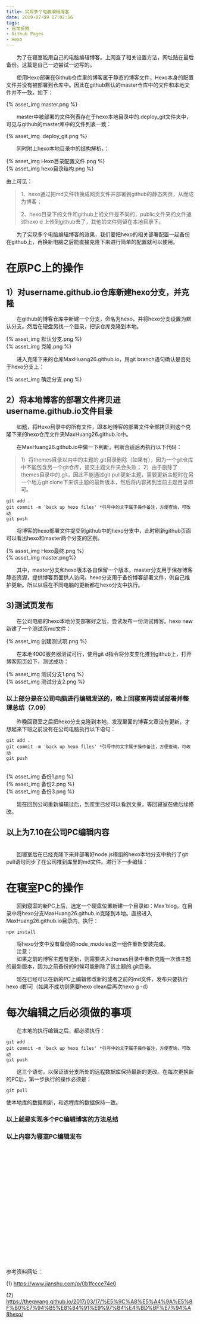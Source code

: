 ```yaml
---
title: 实现多个电脑编辑博客
date: 2019-07-09 17:02:16
tags: 
- 日常折腾
- Github Pages
- Hexo
---
```


&emsp;&emsp;为了在寝室能用自己的电脑编辑博客。上网查了相关设置方法，网址贴在最后备份。这篇是自己一边尝试一边写的。

&emsp;&emsp;使用Hexo部署在Github仓库里的博客属于静态的博客文件，Hexo本身的配置文件并没有被部署到仓库中。因此在github默认的master仓库中的文件和本地文件并不一致。如下：

{% asset_img master.png %}

&emsp;&emsp;master中被部署的文件列表存在于hexo本地目录中的.deploy_git文件夹中，可见与github的master库中的文件列表一致：

{% asset_img .deploy_git.png %}

&emsp;&emsp;同时附上hexo本地目录中的结构解析，：

{% asset_img Hexo目录配置文件.png %}<br>
{% asset_img hexo目录结构.png %}

 由上可见：

> 1、hexo通过把md文件转换成网页文件并部署到github的静态网页，从而成为博客；
>
> 2、hexo目录下的文件和github上的文件是不同的，public文件夹的文件通过hexo d 上传到github去了，其他的文件则留在本地目录下。

&emsp;&emsp;为了实现多个电脑编辑博客的效果，我们要把hexo的相关部署配置一起备份在github上，再换新电脑之后能直接克隆下来进行简单的配置就可以使用。



# 在原PC上的操作

## 1）对username.github.io仓库新建hexo分支，并克隆

&emsp;&emsp;在github的博客仓库中新建一个分支，命名为hexo，并将hexo分支设置为默认分支。然后在硬盘另找一个目录，把该仓库克隆到本地。

{% asset_img 默认分支.png %}<br>
{% asset_img 克隆.png %}

&emsp;&emsp;进入克隆下来的仓库MaxHuang26.github.io，用git branch语句确认是否处于hexo分支上：

{% asset_img 确定分支.png %}

## 2）将本地博客的部署文件拷贝进username.github.io文件目录

&emsp;&emsp;如题，将Hexo目录中的所有文件，即本地博客的部署文件全部拷贝到这个克隆下来的hexo仓库文件夹MaxHuang26.github.io中。

&emsp;&emsp;在MaxHuang26.github.io中做一下判断，判断合适后再执行以下代码：

> 1）将themes目录以内中的主题的.git目录删除（如果有），因为一个git仓库中不能包含另一个git仓库，提交主题文件夹会失败；
> 2）由于删除了themes目录中的.git，因此不能通过git pull更新主题，需要更新主题时在另一个地方git clone下来该主题的最新版本，然后将内容拷到当前主题目录即可。

```
git add .
git commit -m 'back up hexo files' *引号中的文字属于操作备注，方便查询，可改动
git push
```

&emsp;&emsp;将博客的hexo部署文件提交到github中的hexo分支中，此时刷新github页面可以看出hexo和master两个分支的区别。

{% asset_img Hexo最终.png %}<br>
{% asset_img master.png%}

&emsp;&emsp;其中，master分支和hexo版本各自保留一个版本，master分支用于保存博客静态资源，提供博客页面供人访问。hexo分支用于备份博客部署文件，供自己维护更新。所以以后在不同电脑的更新都在hexo分支中执行。

## 3)测试页发布

&emsp;&emsp;在公司电脑的hexo本地分支部署好之后，尝试发布一份测试博客。hexo new 新建了一个测试页md文件：

{% asset_img 创建测试项.png %}

&emsp;&emsp;在本地4000服务器测试可行，使用git d指令将分支变化推到github上，打开博客网页如下，测试成功：

{% asset_img 测试分支1.png %}<br>
{% asset_img 测试分支2.png %}



### 以上部分是在公司电脑进行编辑发送的，晚上回寝室再尝试部署并整理总结（7.09）

&emsp;&emsp;昨晚回寝室之后把hexo分支克隆到本地，发现里面的博客文章没有更新，才想起来下班之前没有在公司电脑执行以下语句：


```
git add .
git commit -m 'back up hexo files' *引号中的文字属于操作备注，方便查询，可改动
git push
```
<br>
{% asset_img 备份1.png %}<br>{% asset_img 备份2.png %}<br>{% asset_img 备份3.png %}<br>


&emsp;&emsp;现在回到公司重新编辑过后，到库里已经可以看到文章，等回寝室在做后续修改。
## 以上为7.10在公司PC编辑内容
<br>
&emsp;&emsp;回寝室后在已经克隆下来并部署好node.js模组的hexo本地分支中执行了git pull语句同步了在公司推到库里的md文件。进行下一步编辑：

# 在寝室PC的操作
&emsp;&emsp;回到寝室的新PC上后，选定一个硬盘位置新建一个目录如：Max'blog。在目录中将hexo分支MaxHuang26.github.io克隆到本地。直接进入MaxHuang26.github.io目录内，执行：
```
npm install
```
&emsp;&emsp;将hexo分支中没有备份的node_modoles这一组件重新安装完成。
<br>&emsp;&emsp;注意：<br>&emsp;&emsp;如果之前的博客主题有更新，则需要进入themes目录中重新克隆一次该主题的最新版本，因为之前备份的时候可能删除了该主题的.git目录。



&emsp;&emsp;现在已经可以在新的PC上编辑修改新的或者之前的md文件，发布只要执行hexo d即可（如果不成功则需要hexo clean后再次hexo g -d）


# 每次编辑之后必须做的事项

&emsp;&emsp;在本地的执行编辑之后，都必须执行：
```
git add .
git commit -m 'back up hexo files' *引号中的文字属于操作备注，方便查询，可改动
git push
```
&emsp;&emsp;这三个语句，以保证该分支所处的远程数据库保持最新的更改。在每次更换新的PC后，第一步执行的操作必须是：
```
git pull
```
使本地库的数据刷新，和远程库的数据保持一致。

### 以上就是实现多个PC编辑博客的方法总结
### 以上内容为寝室PC编辑发布

<br><br><br><br><br><br><br><br><br><br><br><br><br><br><br><br><br><br><br>参考资料网址：

(1) https://www.jianshu.com/p/0b1fccce74e0

(2) https://theqwang.github.io/2017/03/17/%E5%9C%A8%E5%A4%9A%E5%8F%B0%E7%94%B5%E8%84%91%E9%97%B4%E4%BD%BF%E7%94%A8hexo/

